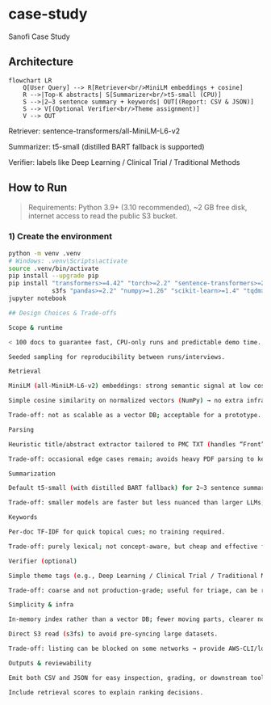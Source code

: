 # case-study
Sanofi Case Study

## Architecture

```mermaid
flowchart LR
    Q[User Query] --> R[Retriever<br/>MiniLM embeddings + cosine]
    R -->|Top-K abstracts| S[Summarizer<br/>t5-small (CPU)]
    S -->|2–3 sentence summary + keywords| OUT[(Report: CSV & JSON)]
    S --> V[(Optional Verifier<br/>Theme assignment)]
    V --> OUT
```

Retriever: sentence-transformers/all-MiniLM-L6-v2

Summarizer: t5-small (distilled BART fallback is supported)

Verifier: labels like Deep Learning / Clinical Trial / Traditional Methods

##  How to Run

> Requirements: Python 3.9+ (3.10 recommended), ~2 GB free disk, internet access to read the public S3 bucket.

### 1) Create the environment
```bash
python -m venv .venv
# Windows: .venv\Scripts\activate
source .venv/bin/activate
pip install --upgrade pip
pip install "transformers>=4.42" "torch>=2.2" "sentence-transformers>=2.2" \
            s3fs "pandas>=2.2" "numpy>=1.26" "scikit-learn>=1.4" "tqdm>=4.66"
jupyter notebook

## Design Choices & Trade-offs

Scope & runtime

< 100 docs to guarantee fast, CPU-only runs and predictable demo time.

Seeded sampling for reproducibility between runs/interviews.

Retrieval

MiniLM (all-MiniLM-L6-v2) embeddings: strong semantic signal at low cost.

Simple cosine similarity on normalized vectors (NumPy) → no extra infra to operate.

Trade-off: not as scalable as a vector DB; acceptable for a prototype. Easy to swap in FAISS/pgvector later.

Parsing

Heuristic title/abstract extractor tailored to PMC TXT (handles “Front” blocks, content-type lines, true Abstract headers).

Trade-off: occasional edge cases remain; avoids heavy PDF parsing to keep things lightweight.

Summarization

Default t5-small (with distilled BART fallback) for 2–3 sentence summaries.

Trade-off: smaller models are faster but less nuanced than larger LLMs; acceptable here given the scope.

Keywords

Per-doc TF-IDF for quick topical cues; no training required.

Trade-off: purely lexical; not concept-aware, but cheap and effective for scanability.

Verifier (optional)

Simple theme tags (e.g., Deep Learning / Clinical Trial / Traditional Methods) via zero-shot or similarity.

Trade-off: coarse and not production-grade; useful for triage, can be replaced by a fine-tuned classifier.

Simplicity & infra

In-memory index rather than a vector DB; fewer moving parts, clearer notebook.

Direct S3 read (s3fs) to avoid pre-syncing large datasets.

Trade-off: listing can be blocked on some networks → provide AWS-CLI/local fallback.

Outputs & reviewability

Emit both CSV and JSON for easy inspection, grading, or downstream tooling.

Include retrieval scores to explain ranking decisions.
